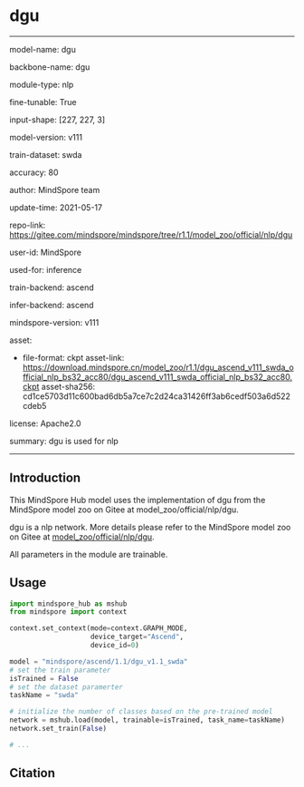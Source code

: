 # dgu

---

model-name: dgu

backbone-name: dgu

module-type: nlp

fine-tunable: True

input-shape: [227, 227, 3]

model-version: v111

train-dataset: swda

accuracy: 80

author: MindSpore team

update-time: 2021-05-17

repo-link: <https://gitee.com/mindspore/mindspore/tree/r1.1/model_zoo/official/nlp/dgu>

user-id: MindSpore

used-for: inference

train-backend: ascend

infer-backend: ascend

mindspore-version: v111

asset:

-
    file-format: ckpt
    asset-link: <https://download.mindspore.cn/model_zoo/r1.1/dgu_ascend_v111_swda_official_nlp_bs32_acc80/dgu_ascend_v111_swda_official_nlp_bs32_acc80.ckpt>
    asset-sha256: cd1ce5703d11c600bad6db5a7ce7c2d24ca31426ff3ab6cedf503a6d522cdeb5

license: Apache2.0

summary: dgu is used for nlp

---

## Introduction

This MindSpore Hub model uses the implementation of dgu from the MindSpore model zoo on Gitee at model_zoo/official/nlp/dgu.

dgu is a nlp network. More details please refer to the MindSpore model zoo on Gitee at [model_zoo/official/nlp/dgu](https://gitee.com/mindspore/mindspore/blob/r1.1/model_zoo/official/nlp/dgu/README_CN.md).

All parameters in the module are trainable.

## Usage

```python
import mindspore_hub as mshub
from mindspore import context

context.set_context(mode=context.GRAPH_MODE,
                    device_target="Ascend",
                    device_id=0)

model = "mindspore/ascend/1.1/dgu_v1.1_swda"
# set the train parameter
isTrained = False
# set the dataset paramerter
taskName = "swda"

# initialize the number of classes based on the pre-trained model
network = mshub.load(model, trainable=isTrained, task_name=taskName)
network.set_train(False)

# ...
```

## Citation
